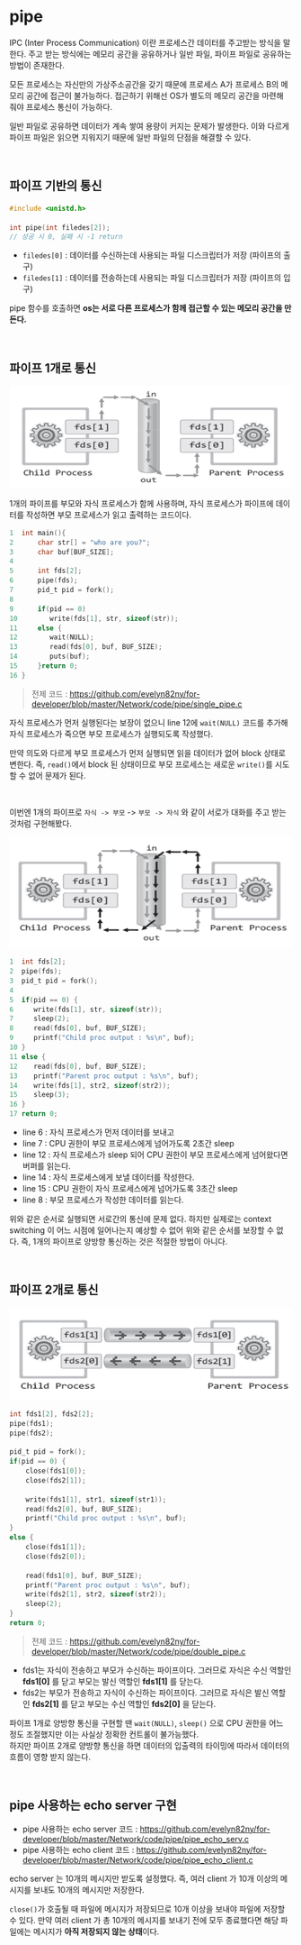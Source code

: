 # pipe

IPC (Inter Process Communication) 이란 프로세스간 데이터를 주고받는 방식을 말한다. 
주고 받는 방식에는 메모리 공간을 공유하거나 일반 파일, 파이프 파일로 공유하는 방법이 존재한다.<br>

모든 프로세스는 자신만의 가상주소공간을 갖기 때문에 프로세스 A가 프로세스 B의 메모리 공간에 접근이 불가능하다. 
접근하기 위해선 OS가 별도의 메모리 공간을 마련해 줘야 프로세스 통신이 가능하다.<br>

일반 파일로 공유하면 데이터가 계속 쌓여 용량이 커지는 문제가 발생한다. 
이와 다르게 파이프 파일은 읽으면 지워지기 때문에 일반 파일의 단점을 해결할 수 있다.

<br>

## 파이프 기반의 통신

```c
#include <unistd.h>

int pipe(int filedes[2]);
// 성공 시 0, 실패 시 -1 return
```

- ```filedes[0]``` : 데이터를 수신하는데 사용되는 파일 디스크립터가 저장 (파이프의 출구)
- ```filedes[1]``` : 데이터를 전송하는데 사용되는 파일 디스크립터가 저장 (파이프의 입구)

pipe 함수를 호출하면 **os는 서로 다른 프로세스가 함께 접근할 수 있는 메모리 공간을 만든다.**

<br>

## 파이프 1개로 통신

![png](/Network/_img/single_pipe.png) 

1개의 파이프를 부모와 자식 프로세스가 함께 사용하며, 자식 프로세스가 파이프에 데이터를 작성하면 부모 프로세스가 읽고 출력하는 코드이다.

```c
1  int main(){
2      char str[] = "who are you?";
3      char buf[BUF_SIZE];
4
5      int fds[2];
6      pipe(fds);
7      pid_t pid = fork();
8
9      if(pid == 0) 
10        write(fds[1], str, sizeof(str));
11     else {
12        wait(NULL);
13        read(fds[0], buf, BUF_SIZE);
14        puts(buf);
15     }return 0;
16 }
```
> 전제 코드 : https://github.com/evelyn82ny/for-developer/blob/master/Network/code/pipe/single_pipe.c

자식 프로세스가 먼저 실행된다는 보장이 없으니 line 12에 ```wait(NULL)``` 코드를 추가해 자식 프로세스가 죽으면 부모 프로세스가 실행되도록 작성했다.<br>

만약 의도와 다르게 부모 프로세스가 먼저 실행되면 읽을 데이터가 없어 block 상태로 변한다. 
즉, ```read()```에서 block 된 상태이므로 부모 프로세스는 새로운 ```write()```를 시도할 수 없어 문제가 된다.

<br>

이번엔 1개의 파이프로 ```자식 -> 부모``` -> ```부모 -> 자식``` 와 같이 서로가 대화를 주고 받는 것처럼 구현해봤다.

![png](/Network/_img/single_pipe_issue.png) 

```c
1  int fds[2];
2  pipe(fds);
3  pid_t pid = fork();
4
5  if(pid == 0) {
6     write(fds[1], str, sizeof(str));
7     sleep(2);
8     read(fds[0], buf, BUF_SIZE);
9     printf("Child proc output : %s\n", buf);
10 }
11 else {
12    read(fds[0], buf, BUF_SIZE);
13    printf("Parent proc output : %s\n", buf);
14    write(fds[1], str2, sizeof(str2));
15    sleep(3);
16 }
17 return 0;
```

- line 6 : 자식 프로세스가 먼저 데이터를 보내고
- line 7 : CPU 권한이 부모 프로세스에게 넘어가도록 2초간 sleep
- line 12 : 자식 프로세스가 sleep 되어 CPU 권한이 부모 프로세스에게 넘어왔다면 버퍼를 읽는다.
- line 14 : 자식 프로세스에게 보낼 데이터를 작성한다.
- line 15 : CPU 권한이 자식 프로세스에게 넘어가도록 3초간 sleep
- line 8 : 부모 프로세스가 작성한 데이터를 읽는다.

위와 같은 순서로 실행되면 서로간의 통신에 문제 없다. 
하지만 실제로는 context switching 이 어느 시점에 일어나는지 예상할 수 없어 위와 같은 순서를 보장할 수 없다. 
즉, 1개의 파이프로 양방향 통신하는 것은 적절한 방법이 아니다.

<br>

## 파이프 2개로 통신

![png](/Network/_img/double_pipe.png)<br>

```c
int fds1[2], fds2[2];
pipe(fds1);
pipe(fds2);

pid_t pid = fork();
if(pid == 0) {
    close(fds1[0]);
    close(fds2[1]);

    write(fds1[1], str1, sizeof(str1));
    read(fds2[0], buf, BUF_SIZE);
    printf("Child proc output : %s\n", buf);
}
else {
    close(fds1[1]);
    close(fds2[0]);

    read(fds1[0], buf, BUF_SIZE);
    printf("Parent proc output : %s\n", buf);
    write(fds2[1], str2, sizeof(str2));
    sleep(2);
}
return 0;
```
> 전제 코드 : https://github.com/evelyn82ny/for-developer/blob/master/Network/code/pipe/double_pipe.c


- fds1는 자식이 전송하고 부모가 수신하는 파이프이다. 그러므로 자식은 수신 역할인 **fds1[0]** 를 닫고 부모는 발신 역할인 **fds1[1]** 를 닫는다.
- fds2는 부모가 전송하고 자식이 수신하는 파이프이다. 그러므로 자식은 발신 역할인 **fds2[1]** 를 닫고 부모는 수신 역할인 **fds2[0]** 을 닫는다.

파이프 1개로 양방향 통신을 구현할 땐 ```wait(NULL)```, ```sleep()``` 으로 CPU 권한을 어느 정도 조절했지만 이는 사실상 정확한 컨트롤이 불가능했다.<br>
하지만 파이프 2개로 양방향 통신을 하면 데이터의 입출력의 타이밍에 따라서 데이터의 흐름이 영향 받지 않는다.

<br>

## pipe 사용하는 echo server 구현

- pipe 사용하는 echo server 코드 : https://github.com/evelyn82ny/for-developer/blob/master/Network/code/pipe/pipe_echo_serv.c
- pipe 사용하는 echo client 코드 : https://github.com/evelyn82ny/for-developer/blob/master/Network/code/pipe/pipe_echo_client.c

echo server 는 10개의 메시지만 받도록 설정했다. 즉, 여러 client 가 10개 이상의 메시지를 보내도 10개의 메시지만 저장한다.<br>

```close()```가 호출될 때 파일에 메시지가 저장되므로 10개 이상을 보내야 파일에 저장할 수 있다.
만약 여러 client 가 총 10개의 메시지를 보내기 전에 모두 종료했다면 해당 파일에는 메시지가 **아직 저장되지 않는 상태**이다.<br>
